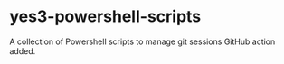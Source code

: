 # yes3-powershell-scripts
A collection of Powershell scripts to manage git sessions
GitHub action added.
